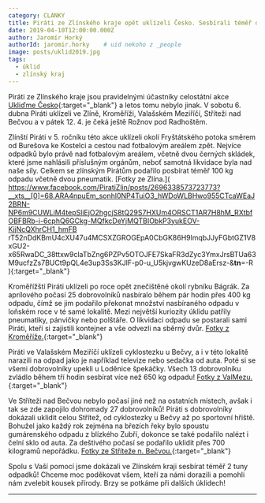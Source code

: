 ```yaml
---
category: CLANKY
title: Piráti ze Zlínského kraje opět uklízeli Česko. Sesbírali téměř dvě tuny odpadu!
date: 2019-04-10T12:00:00.000Z
author: Jaromír Horký
authorId: jaromir.horky    # uid nekoho z _people
image: posts/uklid2019.jpg
tags:
  - úklid
  - zlínský kraj
---
```

Piráti ze Zlínského kraje jsou pravidelnými účastníky celostátní akce [Ukliďme Česko](http://www.uklidmecesko.cz){:target="_blank"} a letos tomu nebylo jinak. V sobotu 6. dubna Piráti uklízeli ve Zlíně, Kroměříži, Valašském Meziříčí, Stříteži nad Bečvou a v pátek 12. 4. je čeká ještě Rožnov pod Radhoštěm.

Zlínští Piráti v 5. ročníku této akce uklízeli okolí Fryštátského potoka směrem od Burešova ke Kostelci a cestou nad fotbalovým areálem zpět. Nejvíce odpadků bylo právě nad fotbalovým areálem, včetně dvou černých skládek, které jsme nahlásili příslušným orgánům, neboť samotná likvidace byla nad naše síly. Celkem se zlínským Pirátům podařilo posbírat téměř 100 kg odpadu včetně dvou pneumatik.
[Fotky ze Zlína.]( https://www.facebook.com/PiratiZlin/posts/2696338573723773?__xts__[0]=68.ARA4npuEm_sonhl0NP4TuiO3_hWDoWLBHwo955CTcaWEaJ2BRN-NP6m9CUWLiM4tepSliEjO2hgcjS8tQ29S7HXUm4ORSCT1AR7H8hM_RXtbfOBFBRb-i-6cphQ6GCkg-MQfkcDeYjMQTBIObkP3yukEOV-KjjNcQXhrCH1_hmFB	rT52nDdKBmU4cXU47u4MCSXZGROGEpA0CbGK86H9lmqbJJyFGbtGZ1V8xGU2-x65RwaDC_38ttxw9claTbZng6PZPv5OTOJFE7SkaFR3dZyc3YmxJrsBTUa63M9ucfzZs7BUCt9pQL4e3up3Ss3KJlF-p0-u_U5kjvgwKUzeD8aErsz-&__tn__=-R
){:target="_blank"}

Kroměřížští Piráti uklízeli po roce opět znečištěné okolí rybníku Bágrák. Za aprílového počasí 25 dobrovolníků nasbíralo během pár hodin přes 400 kg odpadu, čímž se jim podařilo překonat množství nasbíraného odpadu v loňském roce v té samé lokalitě. Mezi největší kuriozity úklidu patřily pneumatiky, pánvičky nebo polštáře. O likvidaci odpadu se postarali sami Piráti, kteří si zajistili kontejner a vše odvezli na sběrný dvůr.
[Fotky z Kroměříže.]( https://www.facebook.com/pg/piratikromeriz/photos/?tab=album&album_id=2385632195006683&__xts__%5B0%5D=68.ARA56KYDMF35MASLcGHPfwZKvTIwnOgoEKD2f70biKln3jQ_REcb58XtcbKbVWeoG37G9w3X5KuPGk93kUiLv_UdORfLlBc5Tz7OREgyWQ0QAdDe
){:target="_blank"}

Piráti ve Valašském Meziříčí uklízeli cyklostezku u Bečvy, a i v této lokalitě narazili na odpad jako je například televize nebo sedačka od auta. Poté si se všemi dobrovolníky upekli u Loděnice špekáčky. Všech 13 dobrovolníku zvládlo během tří hodin sesbírat více než 650 kg odpadu!
[Fotky z ValMezu.](https://www.facebook.com/events/297118320982902/?active_tab=discussion){:target="_blank"}

Ve Stříteži nad Bečvou nebylo počasí jiné než na ostatních místech, avšak i tak se zde zapojilo dohromady 27 dobrovolníků! Piráti s dobrovolníky dokázali uklidit celou Střítež, od cyklostezky u Bečvy až po sportovní hřiště. Bohužel jako každý rok zejména na březích řeky bylo spoustu gumárenského odpadu z blízkého Zubří, dokonce se také podařilo nalézt i čelní sklo od auta. Za deštivého počasí se podařilo uklidit přes 700 kilogramů nepořádku.
[Fotky ze Stříteže n. Bečvou.](){:target="_blank"}

Spolu s Vaší pomocí jsme dokázali ve Zlínském kraji sesbírat téměř 2 tuny odpadků! Chceme moc poděkovat všem, kteří za námi dorazili a pomohli nám zvelebit kousek přírody. Brzy se potkáme při dalších úklidech!

- - -
